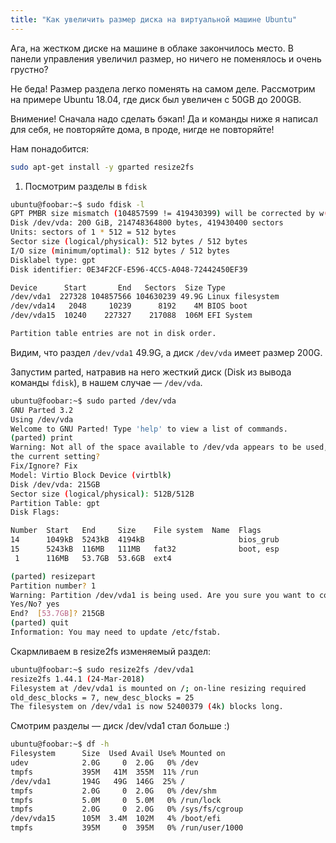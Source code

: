 ```yaml
---
title: "Как увеличить размер диска на виртуальной машине Ubuntu"
---
```


Ага, на жестком диске на машине в облаке закончилось место.
В панели управления увеличил размер, но ничего не поменялось и очень грустно?

Не беда! Размер раздела легко поменять на самом деле.
Рассмотрим на примере Ubuntu 18.04, где диск был увеличен с 50GB до 200GB.

Внимение! Сначала надо сделать бэкап! Да и команды ниже я написал для себя,
не повторяйте дома, в проде, нигде не повторяйте!

Нам понадобится:
```bash
sudo apt-get install -y gparted resize2fs
```

1. Посмотрим разделы в `fdisk`
```sh
ubuntu@foobar:~$ sudo fdisk -l
GPT PMBR size mismatch (104857599 != 419430399) will be corrected by w(rite).
Disk /dev/vda: 200 GiB, 214748364800 bytes, 419430400 sectors
Units: sectors of 1 * 512 = 512 bytes
Sector size (logical/physical): 512 bytes / 512 bytes
I/O size (minimum/optimal): 512 bytes / 512 bytes
Disklabel type: gpt
Disk identifier: 0E34F2CF-E596-4CC5-A048-72442450EF39

Device      Start       End   Sectors  Size Type
/dev/vda1  227328 104857566 104630239 49.9G Linux filesystem
/dev/vda14   2048     10239      8192    4M BIOS boot
/dev/vda15  10240    227327    217088  106M EFI System

Partition table entries are not in disk order.
```
Видим, что раздел `/dev/vda1` 49.9G, а диск `/dev/vda` имеет
размер 200G.

Запустим parted, натравив на него жесткий диск
(Disk из вывода команды `fdisk`), в нашем случае — `/dev/vda`.
```sh
ubuntu@foobar:~$ sudo parted /dev/vda
GNU Parted 3.2
Using /dev/vda
Welcome to GNU Parted! Type 'help' to view a list of commands.
(parted) print
Warning: Not all of the space available to /dev/vda appears to be used, you can fix the GPT to use all of the space (an extra 314572800 blocks) or continue with
the current setting?
Fix/Ignore? Fix
Model: Virtio Block Device (virtblk)
Disk /dev/vda: 215GB
Sector size (logical/physical): 512B/512B
Partition Table: gpt
Disk Flags:

Number  Start   End     Size    File system  Name  Flags
14      1049kB  5243kB  4194kB                     bios_grub
15      5243kB  116MB   111MB   fat32              boot, esp
 1      116MB   53.7GB  53.6GB  ext4

(parted) resizepart
Partition number? 1
Warning: Partition /dev/vda1 is being used. Are you sure you want to continue?
Yes/No? yes
End?  [53.7GB]? 215GB
(parted) quit
Information: You may need to update /etc/fstab.
```
Скармливаем в resize2fs изменяемый раздел:
```sh
ubuntu@foobar:~$ sudo resize2fs /dev/vda1
resize2fs 1.44.1 (24-Mar-2018)
Filesystem at /dev/vda1 is mounted on /; on-line resizing required
old_desc_blocks = 7, new_desc_blocks = 25
The filesystem on /dev/vda1 is now 52400379 (4k) blocks long.
```
Смотрим разделы — диск /dev/vda1 стал больше :)
```sh
ubuntu@foobar:~$ df -h
Filesystem      Size  Used Avail Use% Mounted on
udev            2.0G     0  2.0G   0% /dev
tmpfs           395M   41M  355M  11% /run
/dev/vda1       194G   49G  146G  25% /
tmpfs           2.0G     0  2.0G   0% /dev/shm
tmpfs           5.0M     0  5.0M   0% /run/lock
tmpfs           2.0G     0  2.0G   0% /sys/fs/cgroup
/dev/vda15      105M  3.4M  102M   4% /boot/efi
tmpfs           395M     0  395M   0% /run/user/1000
```
